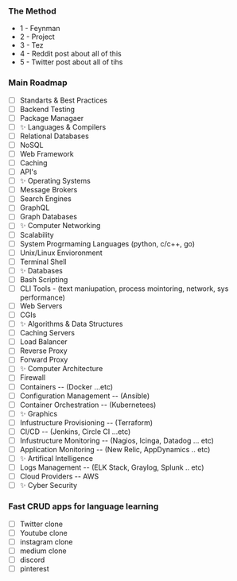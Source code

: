 ### The Method

- 1 - Feynman
- 2 - Project
- 3 - Tez
- 4 - Reddit post about all of this
- 5 - Twitter post about all of tihs

### Main Roadmap

- [ ] Standarts & Best Practices
- [ ] Backend Testing
- [ ] Package Managaer
- [ ] ✨ Languages & Compilers
- [ ] Relational Databases
- [ ] NoSQL
- [ ] Web Framework
- [ ] Caching
- [ ] API's
- [ ] ✨ Operating Systems
- [ ] Message Brokers
- [ ] Search Engines
- [ ] GraphQL
- [ ] Graph Databases
- [ ] ✨ Computer Networking
- [ ] Scalability
- [ ] System Progrmaming Languages (python, c/c++, go)
- [ ] Unix/Linux Envioronment
- [ ] Terminal Shell
- [ ] ✨ Databases
- [ ] Bash Scripting
- [ ] CLI Tools - (text maniupation, process mointoring, network, sys performance)
- [ ] Web Servers
- [ ] CGIs
- [ ] ✨ Algorithms & Data Structures
- [ ] Caching Servers
- [ ] Load Balancer
- [ ] Reverse Proxy
- [ ] Forward Proxy
- [ ] ✨ Computer Architecture
- [ ] Firewall
- [ ] Containers -- (Docker ...etc)
- [ ] Configuration Management -- (Ansible)
- [ ] Container Orchestration -- (Kubernetees)
- [ ] ✨ Graphics
- [ ] Infustructure Provisioning -- (Terraform)
- [ ] CI/CD -- (Jenkins, Circle CI ...etc)
- [ ] Infustructure Monitoring -- (Nagios, Icinga, Datadog ... etc)
- [ ] Application Monitoring -- (New Relic, AppDynamics .. etc)
- [ ] ✨ Artifical Intelligence
- [ ] Logs Management -- (ELK Stack, Graylog, Splunk .. etc)
- [ ] Cloud Providers -- AWS
- [ ] ✨ Cyber Security

### Fast CRUD apps for language learning

- [ ] Twitter clone
- [ ] Youtube clone
- [ ] instagram clone
- [ ] medium clone
- [ ] discord
- [ ] pinterest
